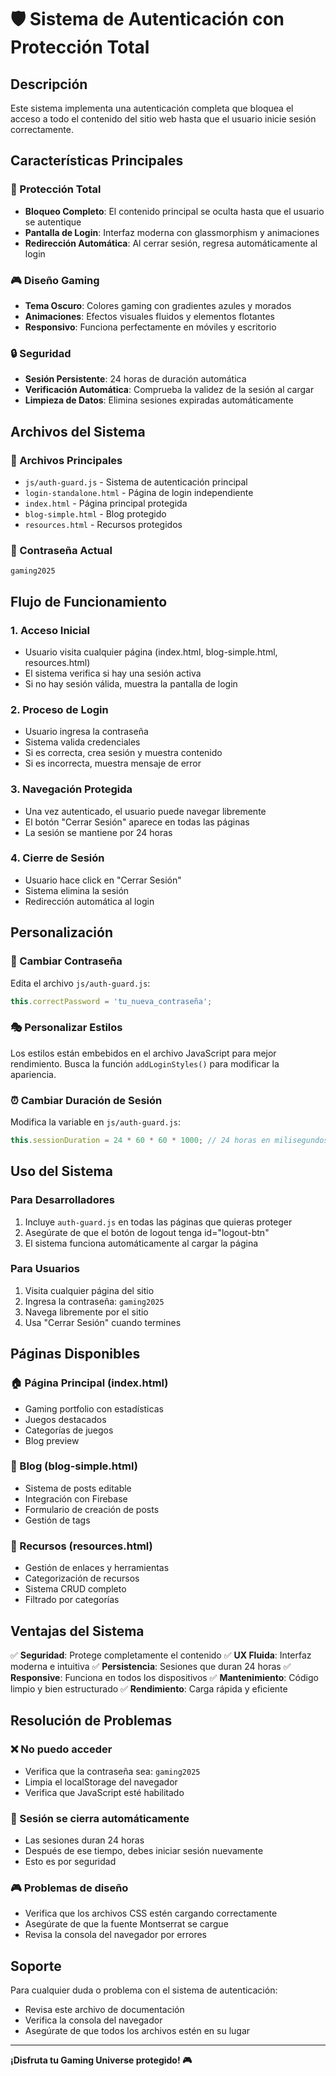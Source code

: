 # 🛡️ Sistema de Autenticación con Protección Total

## Descripción
Este sistema implementa una autenticación completa que bloquea el acceso a todo el contenido del sitio web hasta que el usuario inicie sesión correctamente.

## Características Principales

### 🔐 Protección Total
- **Bloqueo Completo**: El contenido principal se oculta hasta que el usuario se autentique
- **Pantalla de Login**: Interfaz moderna con glassmorphism y animaciones
- **Redirección Automática**: Al cerrar sesión, regresa automáticamente al login

### 🎮 Diseño Gaming
- **Tema Oscuro**: Colores gaming con gradientes azules y morados
- **Animaciones**: Efectos visuales fluidos y elementos flotantes
- **Responsivo**: Funciona perfectamente en móviles y escritorio

### 🔒 Seguridad
- **Sesión Persistente**: 24 horas de duración automática
- **Verificación Automática**: Comprueba la validez de la sesión al cargar
- **Limpieza de Datos**: Elimina sesiones expiradas automáticamente

## Archivos del Sistema

### 📁 Archivos Principales
- `js/auth-guard.js` - Sistema de autenticación principal
- `login-standalone.html` - Página de login independiente
- `index.html` - Página principal protegida
- `blog-simple.html` - Blog protegido
- `resources.html` - Recursos protegidos

### 🎯 Contraseña Actual
```
gaming2025
```

## Flujo de Funcionamiento

### 1. **Acceso Inicial**
- Usuario visita cualquier página (index.html, blog-simple.html, resources.html)
- El sistema verifica si hay una sesión activa
- Si no hay sesión válida, muestra la pantalla de login

### 2. **Proceso de Login**
- Usuario ingresa la contraseña
- Sistema valida credenciales
- Si es correcta, crea sesión y muestra contenido
- Si es incorrecta, muestra mensaje de error

### 3. **Navegación Protegida**
- Una vez autenticado, el usuario puede navegar libremente
- El botón "Cerrar Sesión" aparece en todas las páginas
- La sesión se mantiene por 24 horas

### 4. **Cierre de Sesión**
- Usuario hace click en "Cerrar Sesión"
- Sistema elimina la sesión
- Redirección automática al login

## Personalización

### 🎨 Cambiar Contraseña
Edita el archivo `js/auth-guard.js`:
```javascript
this.correctPassword = 'tu_nueva_contraseña';
```

### 🎭 Personalizar Estilos
Los estilos están embebidos en el archivo JavaScript para mejor rendimiento. Busca la función `addLoginStyles()` para modificar la apariencia.

### ⏰ Cambiar Duración de Sesión
Modifica la variable en `js/auth-guard.js`:
```javascript
this.sessionDuration = 24 * 60 * 60 * 1000; // 24 horas en milisegundos
```

## Uso del Sistema

### Para Desarrolladores
1. Incluye `auth-guard.js` en todas las páginas que quieras proteger
2. Asegúrate de que el botón de logout tenga id="logout-btn"
3. El sistema funciona automáticamente al cargar la página

### Para Usuarios
1. Visita cualquier página del sitio
2. Ingresa la contraseña: `gaming2025`
3. Navega libremente por el sitio
4. Usa "Cerrar Sesión" cuando termines

## Páginas Disponibles

### 🏠 Página Principal (index.html)
- Gaming portfolio con estadísticas
- Juegos destacados
- Categorías de juegos
- Blog preview

### 📝 Blog (blog-simple.html)
- Sistema de posts editable
- Integración con Firebase
- Formulario de creación de posts
- Gestión de tags

### 🔗 Recursos (resources.html)
- Gestión de enlaces y herramientas
- Categorización de recursos
- Sistema CRUD completo
- Filtrado por categorías

## Ventajas del Sistema

✅ **Seguridad**: Protege completamente el contenido
✅ **UX Fluida**: Interfaz moderna e intuitiva
✅ **Persistencia**: Sesiones que duran 24 horas
✅ **Responsive**: Funciona en todos los dispositivos
✅ **Mantenimiento**: Código limpio y bien estructurado
✅ **Rendimiento**: Carga rápida y eficiente

## Resolución de Problemas

### ❌ No puedo acceder
- Verifica que la contraseña sea: `gaming2025`
- Limpia el localStorage del navegador
- Verifica que JavaScript esté habilitado

### 🔄 Sesión se cierra automáticamente
- Las sesiones duran 24 horas
- Después de ese tiempo, debes iniciar sesión nuevamente
- Esto es por seguridad

### 🎮 Problemas de diseño
- Verifica que los archivos CSS estén cargando correctamente
- Asegúrate de que la fuente Montserrat se cargue
- Revisa la consola del navegador por errores

## Soporte

Para cualquier duda o problema con el sistema de autenticación:
- Revisa este archivo de documentación
- Verifica la consola del navegador
- Asegúrate de que todos los archivos estén en su lugar

---

**¡Disfruta tu Gaming Universe protegido! 🎮**
